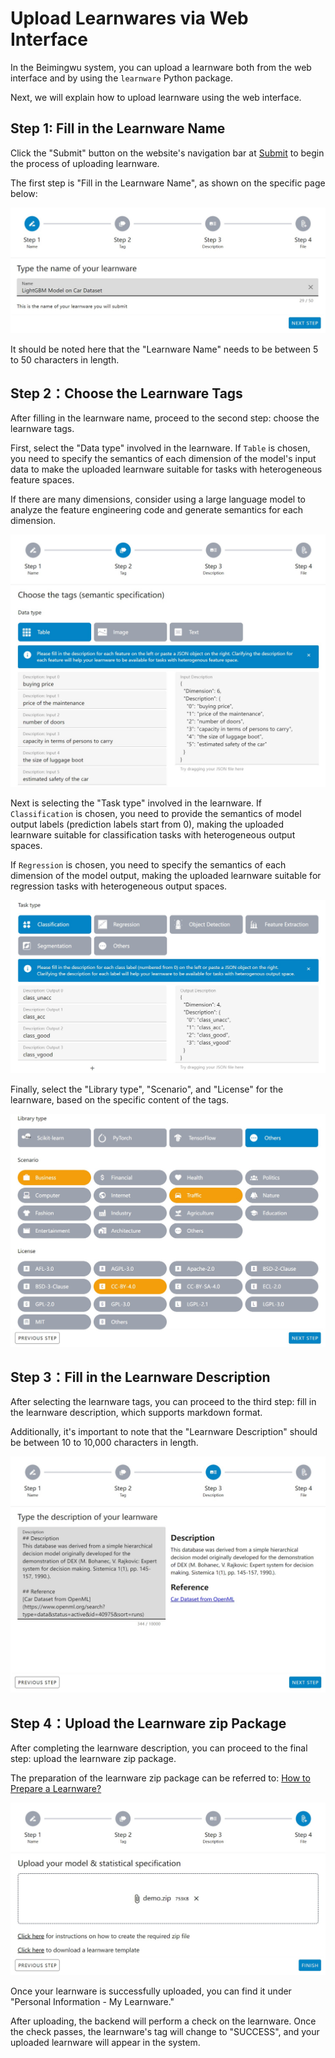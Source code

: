 # Upload Learnwares via Web Interface

In the Beimingwu system, you can upload a learnware both from the web interface and by using the `learnware` Python package.

Next, we will explain how to upload learnware using the web interface.

## Step 1: Fill in the Learnware Name

Click the "Submit" button on the website's navigation bar at [Submit](https://www.bmwu.cloud/#/submit) to begin the process of uploading learnware.

The first step is "Fill in the Learnware Name", as shown on the specific page below:

![image](../../../public/upload/step1-en.jpg)

It should be noted here that the "Learnware Name" needs to be between 5 to 50 characters in length.

## Step 2：Choose the Learnware Tags

After filling in the learnware name, proceed to the second step: choose the learnware tags.

First, select the "Data type" involved in the learnware. If `Table` is chosen, you need to specify the semantics of each dimension of the model's input data to make the uploaded learnware suitable for tasks with heterogeneous feature spaces.

If there are many dimensions, consider using a large language model to analyze the feature engineering code and generate semantics for each dimension.

![image](../../../public/upload/step2-1-en.jpg)

Next is selecting the "Task type" involved in the learnware. If `Classification` is chosen, you need to provide the semantics of model output labels (prediction labels start from 0), making the uploaded learnware suitable for classification tasks with heterogeneous output spaces.

If `Regression` is chosen, you need to specify the semantics of each dimension of the model output, making the uploaded learnware suitable for regression tasks with heterogeneous output spaces.

![image](../../../public/upload/step2-2-en.jpg)

Finally, select the "Library type", "Scenario", and "License" for the learnware, based on the specific content of the tags.

![image](../../../public/upload/step2-3-en.jpg)

## Step 3：Fill in the Learnware Description

After selecting the learnware tags, you can proceed to the third step: fill in the learnware description, which supports markdown format.

Additionally, it's important to note that the "Learnware Description" should be between 10 to 10,000 characters in length.

![image](../../../public/upload/step3-en.jpg)

## Step 4：Upload the Learnware zip Package

After completing the learnware description, you can proceed to the final step: upload the learnware zip package.

The preparation of the learnware zip package can be referred to: [How to Prepare a Learnware?](/en/user-guide/learnware-upload/prepare)

![image](../../../public/upload/step4-en.jpg)

Once your learnware is successfully uploaded, you can find it under "Personal Information - My Learnware."

After uploading, the backend will perform a check on the learnware. Once the check passes, the learnware's tag will change to "SUCCESS", and your uploaded learnware will appear in the system.